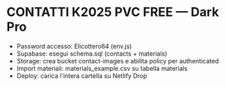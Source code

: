 # CONTATTI K2025 PVC FREE — Dark Pro
- Password accesso: Elicottero64 (env.js)
- Supabase: esegui schema.sql (contacts + materials)
- Storage: crea bucket contact-images e abilita policy per authenticated
- Import materiali: materials_example.csv su tabella materials
- Deploy: carica l'intera cartella su Netlify Drop
